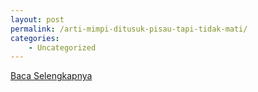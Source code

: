 ```yaml
---
layout: post
permalink: /arti-mimpi-ditusuk-pisau-tapi-tidak-mati/
categories:
    - Uncategorized
---
```


[Baca Selengkapnya](/08)